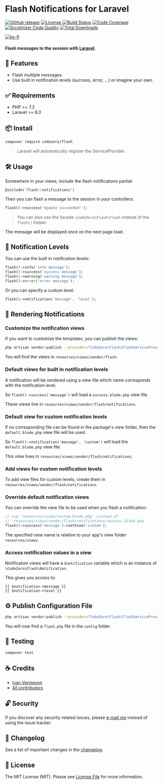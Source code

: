 # Flash Notifications for Laravel

[![GitHub release](https://img.shields.io/github/release/codezero-be/flash.svg)]()
[![License](https://img.shields.io/packagist/l/codezero/flash.svg)]()
[![Build Status](https://scrutinizer-ci.com/g/codezero-be/flash/badges/build.png?b=master)](https://scrutinizer-ci.com/g/codezero-be/flash/build-status/master)
[![Code Coverage](https://scrutinizer-ci.com/g/codezero-be/flash/badges/coverage.png?b=master)](https://scrutinizer-ci.com/g/codezero-be/flash/?branch=master)
[![Scrutinizer Code Quality](https://scrutinizer-ci.com/g/codezero-be/flash/badges/quality-score.png?b=master)](https://scrutinizer-ci.com/g/codezero-be/flash/?branch=master)
[![Total Downloads](https://img.shields.io/packagist/dt/codezero/flash.svg)](https://packagist.org/packages/codezero/flash)

[![ko-fi](https://www.ko-fi.com/img/githubbutton_sm.svg)](https://ko-fi.com/R6R3UQ8V)

#### Flash messages to the session with [Laravel](http://laravel.com/).

## 🧩 Features

- Flash multiple messages.
- Use built in notification levels (success, error, ...) or imagine your own.

## ✅ Requirements

- PHP >= 7.2
- Laravel >= 6.0

## 📦 Install

```bash
composer require codezero/flash
```

> Laravel will automatically register the ServiceProvider.

## 🛠 Usage

Somewhere in your views, include the flash notifications partial:

```blade
@include('flash::notifications')
```

Then you can flash a message to the session in your controllers.

```php
flash()->success('Update succeeded!');
```

> You can also use the facade `\CodeZero\Flash\Flash` instead of the `flash()` helper.

The message will be displayed once on the next page load.

## 🚨 Notification Levels

You can use the built in notification levels:

```php
flash()->info('info message');
flash()->success('success message');
flash()->warning('warning message');
flash()->error('error message');
```

Or you can specify a custom level:

```php
flash()->notification('message', 'level');
```

## 🔖 Rendering Notifications

### Customize the notification views

If you want to customize the templates, you can publish the views:

```bash
php artisan vendor:publish --provider="CodeZero\Flash\FlashServiceProvider" --tag="views"
```

You will find the views in `resources/views/vendor/flash`.

### Default views for built in notification levels

A notification will be rendered using a view file which name corresponds with the notification level.

So `flash()->success('message')` will load a `success.blade.php` view file.

These views live in `resources/views/vendor/flash/notifications`.

### Default view for custom notification levels

If no corresponding file can be found in the package's view folder, then the `default.blade.php` view file will be used.

So `flash()->notification('message', 'custom')` will load the `default.blade.php` view file.

This view lives in `resources/views/vendor/flash/notifications`.

### Add views for custom notification levels

To add view files for custom levels, create them in `resources/views/vendor/flash/notifications`.

### Override default notification views

You can override the view file to be used when you flash a notification:

```php
// use 'resources/views/custom.blade.php' instead of
// 'resources/views/vendor/flash/notifications/success.blade.php'
flash()->success('message')->setView('custom');
```

The specified view name is relative to your app's view folder `resources/views`.

### Access notification values in a view

Notification views will have a `$notification` variable which is an instance of `\CodeZero\Flash\Notification`.

This gives you access to:

```blade
{{ $notification->message }}
{{ $notification->level }}
```

## ⚙️ Publish Configuration File

```bash
php artisan vendor:publish --provider="CodeZero\Flash\FlashServiceProvider" --tag="config"
```

You will now find a `flash.php` file in the `config` folder.

## 🚧 Testing

```bash
composer test
```

## ☕️ Credits

- [Ivan Vermeyen](https://byterider.io)
- [All contributors](../../contributors)

## 🔓 Security

If you discover any security related issues, please [e-mail me](mailto:ivan@codezero.be) instead of using the issue tracker.

## 📑 Changelog

See a list of important changes in the [changelog](CHANGELOG.md).

## 📜 License

The MIT License (MIT). Please see [License File](LICENSE.md) for more information.
